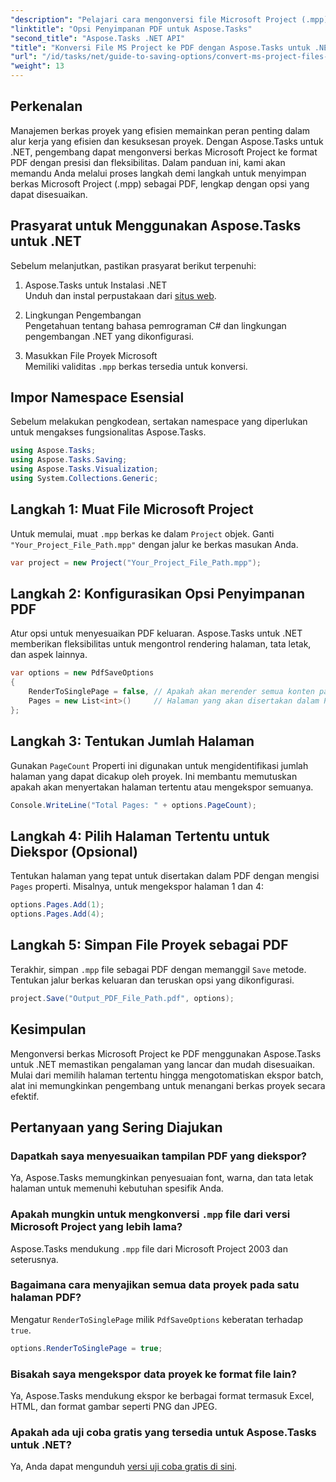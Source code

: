 ```yaml
---
"description": "Pelajari cara mengonversi file Microsoft Project (.mpp) ke PDF dengan Aspose.Tasks untuk .NET. Ikuti panduan langkah demi langkah ini untuk menyesuaikan output PDF, memilih halaman tertentu, dan mengotomatiskan konversi batch."
"linktitle": "Opsi Penyimpanan PDF untuk Aspose.Tasks"
"second_title": "Aspose.Tasks .NET API"
"title": "Konversi File MS Project ke PDF dengan Aspose.Tasks untuk .NET"
"url": "/id/tasks/net/guide-to-saving-options/convert-ms-project-files-to-pdf/"
"weight": 13
---
```


## Perkenalan

Manajemen berkas proyek yang efisien memainkan peran penting dalam alur kerja yang efisien dan kesuksesan proyek. Dengan Aspose.Tasks untuk .NET, pengembang dapat mengonversi berkas Microsoft Project ke format PDF dengan presisi dan fleksibilitas. Dalam panduan ini, kami akan memandu Anda melalui proses langkah demi langkah untuk menyimpan berkas Microsoft Project (.mpp) sebagai PDF, lengkap dengan opsi yang dapat disesuaikan.

## Prasyarat untuk Menggunakan Aspose.Tasks untuk .NET

Sebelum melanjutkan, pastikan prasyarat berikut terpenuhi:

1. Aspose.Tasks untuk Instalasi .NET  
   Unduh dan instal perpustakaan dari [situs web](https://releases.aspose.com/tasks/net/).

2. Lingkungan Pengembangan  
   Pengetahuan tentang bahasa pemrograman C# dan lingkungan pengembangan .NET yang dikonfigurasi.

3. Masukkan File Proyek Microsoft  
   Memiliki validitas `.mpp` berkas tersedia untuk konversi.

## Impor Namespace Esensial

Sebelum melakukan pengkodean, sertakan namespace yang diperlukan untuk mengakses fungsionalitas Aspose.Tasks. 

```csharp
using Aspose.Tasks;
using Aspose.Tasks.Saving;
using Aspose.Tasks.Visualization;
using System.Collections.Generic;
```

## Langkah 1: Muat File Microsoft Project

Untuk memulai, muat `.mpp` berkas ke dalam `Project` objek. Ganti `"Your_Project_File_Path.mpp"` dengan jalur ke berkas masukan Anda.

```csharp
var project = new Project("Your_Project_File_Path.mpp");
```

## Langkah 2: Konfigurasikan Opsi Penyimpanan PDF

Atur opsi untuk menyesuaikan PDF keluaran. Aspose.Tasks untuk .NET memberikan fleksibilitas untuk mengontrol rendering halaman, tata letak, dan aspek lainnya.

```csharp
var options = new PdfSaveOptions
{
    RenderToSinglePage = false, // Apakah akan merender semua konten pada satu halaman
    Pages = new List<int>()     // Halaman yang akan disertakan dalam PDF
};
```

## Langkah 3: Tentukan Jumlah Halaman

Gunakan `PageCount` Properti ini digunakan untuk mengidentifikasi jumlah halaman yang dapat dicakup oleh proyek. Ini membantu memutuskan apakah akan menyertakan halaman tertentu atau mengekspor semuanya.

```csharp
Console.WriteLine("Total Pages: " + options.PageCount);
```

## Langkah 4: Pilih Halaman Tertentu untuk Diekspor (Opsional)

Tentukan halaman yang tepat untuk disertakan dalam PDF dengan mengisi `Pages` properti. Misalnya, untuk mengekspor halaman 1 dan 4:

```csharp
options.Pages.Add(1);
options.Pages.Add(4);
```

## Langkah 5: Simpan File Proyek sebagai PDF

Terakhir, simpan `.mpp` file sebagai PDF dengan memanggil `Save` metode. Tentukan jalur berkas keluaran dan teruskan opsi yang dikonfigurasi.

```csharp
project.Save("Output_PDF_File_Path.pdf", options);
```

## Kesimpulan

Mengonversi berkas Microsoft Project ke PDF menggunakan Aspose.Tasks untuk .NET memastikan pengalaman yang lancar dan mudah disesuaikan. Mulai dari memilih halaman tertentu hingga mengotomatiskan ekspor batch, alat ini memungkinkan pengembang untuk menangani berkas proyek secara efektif.

## Pertanyaan yang Sering Diajukan

### Dapatkah saya menyesuaikan tampilan PDF yang diekspor?
Ya, Aspose.Tasks memungkinkan penyesuaian font, warna, dan tata letak halaman untuk memenuhi kebutuhan spesifik Anda.

### Apakah mungkin untuk mengkonversi `.mpp` file dari versi Microsoft Project yang lebih lama?
Aspose.Tasks mendukung `.mpp` file dari Microsoft Project 2003 dan seterusnya.

### Bagaimana cara menyajikan semua data proyek pada satu halaman PDF?
Mengatur `RenderToSinglePage` milik `PdfSaveOptions` keberatan terhadap `true`.

```csharp
options.RenderToSinglePage = true;
```

### Bisakah saya mengekspor data proyek ke format file lain?
Ya, Aspose.Tasks mendukung ekspor ke berbagai format termasuk Excel, HTML, dan format gambar seperti PNG dan JPEG.

### Apakah ada uji coba gratis yang tersedia untuk Aspose.Tasks untuk .NET?
Ya, Anda dapat mengunduh [versi uji coba gratis di sini](https://releases.aspose.com/).